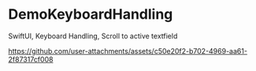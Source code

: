 # DemoKeyboardHandling
SwiftUI, Keyboard Handling, Scroll to active textfield


https://github.com/user-attachments/assets/c50e20f2-b702-4969-aa61-2f87317cf008

